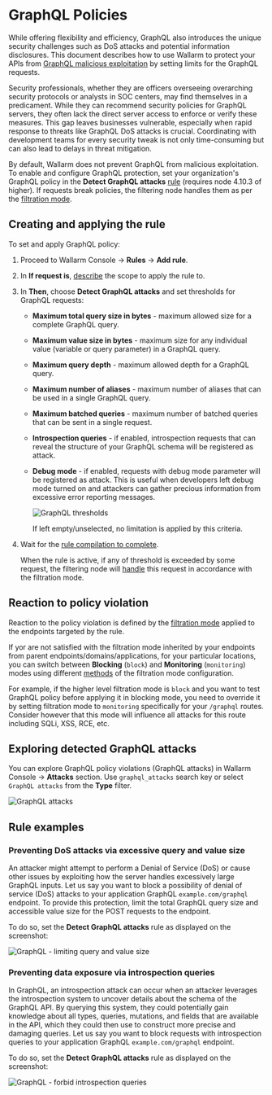 # GraphQL Policies

While offering flexibility and efficiency, GraphQL also introduces the unique security challenges such as DoS attacks and potential information disclosures. This document describes how to use Wallarm to protect your APIs from [GraphQL malicious exploitation](../../attacks-vulns-list.md#graphql-attack) by setting limits for the GraphQL requests.

Security professionals, whether they are officers overseeing overarching security protocols or analysts in SOC centers, may find themselves in a predicament. While they can recommend security policies for GraphQL servers, they often lack the direct server access to enforce or verify these measures. This gap leaves businesses vulnerable, especially when rapid response to threats like GraphQL DoS attacks is crucial. Coordinating with development teams for every security tweak is not only time-consuming but can also lead to delays in threat mitigation.

By default, Wallarm does not prevent GraphQL from malicious exploitation. To enable and configure GraphQL protection, set your organization's GraphQL policy in the **Detect GraphQL attacks** [rule](../../user-guides/rules/rules.md) (requires node 4.10.3 of higher). If requests break policies, the filtering node handles them as per the [filtration mode](../../admin-en/configure-wallarm-mode.md).

## Creating and applying the rule

To set and apply GraphQL policy:

1. Proceed to Wallarm Console → **Rules** → **Add rule**.
1. In **If request is**, [describe](rules.md#branch-description) the scope to apply the rule to.
1. In **Then**, choose **Detect GraphQL attacks** and set thresholds for GraphQL requests:

    * **Maximum total query size in bytes** - maximum allowed size for a complete GraphQL query.
    * **Maximum value size in bytes** - maximum size for any individual value (variable or query parameter) in a GraphQL query.
    * **Maximum query depth** - maximum allowed depth for a GraphQL query.
    * **Maximum number of aliases** - maximum number of aliases that can be used in a single GraphQL query.
    * **Maximum batched queries** - maximum number of batched queries that can be sent in a single request.
    * **Introspection queries** - if enabled, introspection requests that can reveal the structure of your GraphQL schema will be registered as attack.
    * **Debug mode** - if enabled, requests with debug mode parameter will be registered as attack. This is useful when developers left debug mode turned on and attackers can gather precious information from excessive error reporting messages.
        
        ![GraphQL thresholds](../../images/user-guides/rules/graphql-rule.png)

        If left empty/unselected, no limitation is applied by this criteria.

1. Wait for the [rule compilation to complete](rules.md#ruleset-lifecycle).

    When the rule is active, if any of threshold is exceeded by some request, the filtering node will [handle](#reaction-to-policy-violation) this request in accordance with the filtration mode.

## Reaction to policy violation

Reaction to the policy violation is defined by the [filtration mode](../../admin-en/configure-wallarm-mode.md) applied to the endpoints targeted by the rule.

If yor are not satisfied with the filtration mode inherited by your endpoints from parent endpoints/domains/applications, for your particular locations, you can switch between **Blocking** (`block`) and **Monitoring** (`monitoring`) modes using different [methods](../../admin-en/configure-wallarm-mode.md#methods-of-the-filtration-mode-configuration) of the filtration mode configuration.

For example, if the higher level filtration mode is `block` and you want to test GraphQL policy before applying it in blocking mode, you need to override it by setting filtration mode to `monitoring` specifically for your `/graphql` routes. Consider however that this mode will influence all attacks for this route including SQLi, XSS, RCE, etc.

## Exploring detected GraphQL attacks

You can explore GraphQL policy violations (GraphQL attacks) in Wallarm Console → **Attacks** section. Use `graphql_attacks` search key or select `GraphQL attacks` from the **Type** filter.

![GraphQL attacks](../../images/user-guides/rules/graphql-attacks.png)

## Rule examples

### Preventing DoS attacks via excessive query and value size

An attacker might attempt to perform a Denial of Service (DoS) or cause other issues by exploiting how the server handles excessively large  GraphQL inputs. Let us say you want to block a possibility of denial of service (DoS) attacks to your application GraphQL `example.com/graphql` endpoint. To provide this protection, limit the total GraphQL query size and accessible value size for the POST requests to the endpoint.

To do so, set the **Detect GraphQL attacks** rule as displayed on the screenshot:

![GraphQL - limiting query and value size](../../images/user-guides/rules/graphql-rule-1.png)

### Preventing data exposure via introspection queries

In GraphQL, an introspection attack can occur when an attacker leverages the introspection system to uncover details about the schema of the GraphQL API. By querying this system, they could potentially gain knowledge about all types, queries, mutations, and fields that are available in the API, which they could then use to construct more precise and damaging queries. Let us say you want to block requests with introspection queries to your application GraphQL `example.com/graphql` endpoint.

To do so, set the **Detect GraphQL attacks** rule as displayed on the screenshot:

![GraphQL - forbid introspection queries](../../images/user-guides/rules/graphql-rule-2.png)
